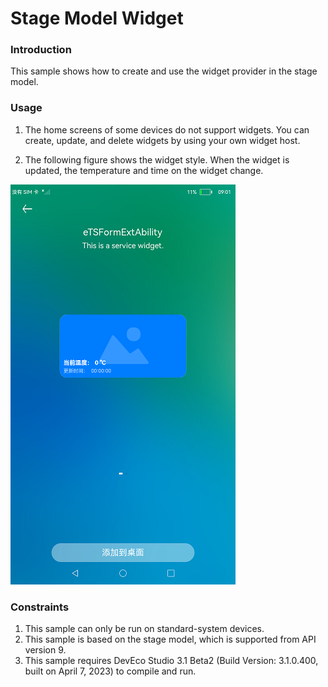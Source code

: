 # Stage Model Widget

### Introduction

This sample shows how to create and use the widget provider in the stage model.

### Usage

1. The home screens of some devices do not support widgets. You can create, update, and delete widgets by using your own widget host.

2. The following figure shows the widget style. When the widget is updated, the temperature and time on the widget change.

![eTSFormExample](screenshots/eTSFormExample.png)

### Constraints

1. This sample can only be run on standard-system devices.
2. This sample is based on the stage model, which is supported from API version 9.
3. This sample requires DevEco Studio 3.1 Beta2 (Build Version: 3.1.0.400, built on April 7, 2023) to compile and run. 

